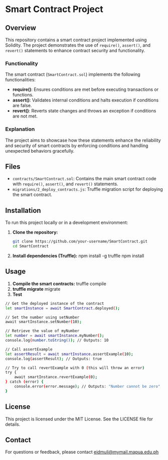 # Smart Contract Project

## Overview

This repository contains a smart contract project implemented using Solidity. The project demonstrates the use of `require()`, `assert()`, and `revert()` statements to enhance contract security and functionality.

### Functionality

The smart contract (`SmartContract.sol`) implements the following functionalities:

- **require()**: Ensures conditions are met before executing transactions or functions.
- **assert()**: Validates internal conditions and halts execution if conditions are false.
- **revert()**: Reverts state changes and throws an exception if conditions are not met.

### Explanation

The project aims to showcase how these statements enhance the reliability and security of smart contracts by enforcing conditions and handling unexpected behaviors gracefully.

## Files

- `contracts/SmartContract.sol`: Contains the main smart contract code with `require()`, `assert()`, and `revert()` statements.
- `migrations/2_deploy_contracts.js`: Truffle migration script for deploying the smart contract.

## Installation

To run this project locally or in a development environment:

1. **Clone the repository:**

   ```bash
   git clone https://github.com/your-username/SmartContract.git
   cd SmartContract
   
2. **Install dependencies (Truffle):**
npm install -g truffle
npm install

## Usage
1. **Compile the smart contracts:**
   truffle compile
2. **truffle migrate**
   migrate
3. **Test**
```bash
// Get the deployed instance of the contract
let smartInstance = await SmartContract.deployed();

// Set the number using setNumber
await smartInstance.setNumber(10);

// Retrieve the value of myNumber
let number = await smartInstance.myNumber();
console.log(number.toString()); // Outputs: 10

// Call assertExample
let assertResult = await smartInstance.assertExample(10);
console.log(assertResult); // Outputs: true

// Try to call revertExample with 0 (this will throw an error)
try {
    await smartInstance.revertExample(0);
} catch (error) {
    console.error(error.message); // Outputs: "Number cannot be zero"
}
```
## License
This project is licensed under the MIT License. See the LICENSE file for details.

## Contact
For questions or feedback, please contact eidmuli@mymail.mapua.edu.ph
